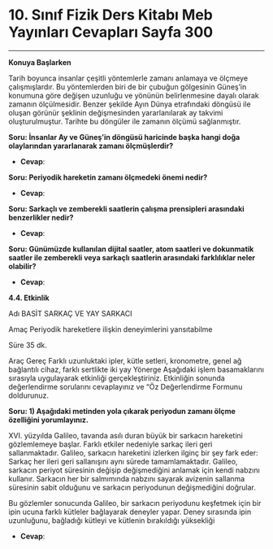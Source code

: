 # 10. Sınıf Fizik Ders Kitabı Meb Yayınları Cevapları Sayfa 300

---

**Konuya Başlarken**

Tarih boyunca insanlar çeşitli yöntemlerle zamanı anlamaya ve ölçmeye çalışmışlardır. Bu yöntemlerden biri de bir çubuğun gölgesinin Güneş’in konumuna göre değişen uzunluğu ve yönünün belirlenmesine dayalı olarak zamanın ölçülmesidir. Benzer şekilde Ayın Dünya etrafındaki döngüsü ile oluşan görünür şeklinin değişmesinden yararlanılarak ay takvimi oluşturulmuştur. Tarihte bu döngüler ile zamanın ölçümü sağlanmıştır.

**Soru: İnsanlar Ay ve Güneş’in döngüsü haricinde başka hangi doğa olaylarından yararlanarak zamanı ölçmüşlerdir?**

-   **Cevap**:

**Soru: Periyodik hareketin zamanı ölçmedeki önemi nedir?**

-   **Cevap**:

**Soru: Sarkaçlı ve zemberekli saatlerin çalışma prensipleri arasındaki benzerlikler nedir?**

-   **Cevap**:

**Soru: Günümüzde kullanılan dijital saatler, atom saatleri ve dokunmatik saatler ile zemberekli veya sarkaçlı saatlerin arasındaki farklılıklar neler olabilir?**

-   **Cevap**:

**4.4. Etkinlik**

Adı BASİT SARKAÇ VE YAY SARKACI

 Amaç Periyodik hareketlere ilişkin deneyimlerini yansıtabilme

 Süre 35 dk.

 Araç Gereç Farklı uzunluktaki ipler, kütle setleri, kronometre, genel ağ bağlantılı cihaz, farklı sertlikte iki yay Yönerge Aşağıdaki işlem basamaklarını sırasıyla uygulayarak etkinliği gerçekleştiriniz. Etkinliğin sonunda değerlendirme sorularını cevaplayınız ve “Öz Değerlendirme Formunu doldurunuz.

**Soru: 1) Aşağıdaki metinden yola çıkarak periyodun zamanı ölçme özelliğini yorumlayınız.**

XVI. yüzyılda Galileo, tavanda asılı duran büyük bir sarkacın hareketini gözlemlemeye başlar. Farklı etkiler nedeniyle sarkaç ileri geri sallanmaktadır. Galileo, sarkacın hareketini izlerken ilginç bir şey fark eder: Sarkaç her ileri geri sallanışını aynı sürede tamamlamaktadır. Galileo, sarkacın periyot süresinin değişip değişmediğini anlamak için kendi nabzını kullanır. Sarkacın her bir salmımında nabzını sayarak avizenin sallanma süresinin sabit olduğunu ve sarkacın periyodunun değişmediğini doğrular.

 Bu gözlemler sonucunda Galileo, bir sarkacın periyodunu keşfetmek için bir ipin ucuna farklı kütleler bağlayarak deneyler yapar. Deney sırasında ipin uzunluğunu, bağladığı kütleyi ve kütlenin bırakıldığı yüksekliği

-   **Cevap**: